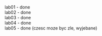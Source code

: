 lab01 - done\
lab02 - done\
lab03 - done\
lab04 - done\
lab05 - done (czesc moze byc zle, wyjebane)
